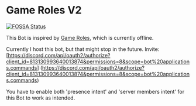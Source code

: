 # Game Roles V2
[![FOSSA Status](https://app.fossa.com/api/projects/git%2Bgithub.com%2Ftippf3hlr%2Fgame-roles-v2.svg?type=shield)](https://app.fossa.com/projects/git%2Bgithub.com%2Ftippf3hlr%2Fgame-roles-v2?ref=badge_shield)

This Bot is inspired by [Game Roles](https://top.gg/bot/511010215290863636), which is currently offline.

Currently I host this bot, but that might stop in the future.
Invite: [https://discord.com/api/oauth2/authorize?client_id=813130993640013874&permissions=8&scope=bot%20applications.commands] (<https://discord.com/api/oauth2/authorize?client_id=813130993640013874&permissions=8&scope=bot%20applications.commands>)

You have to enable both 'presence intent' and 'server members intent' for this Bot to work as intended.
